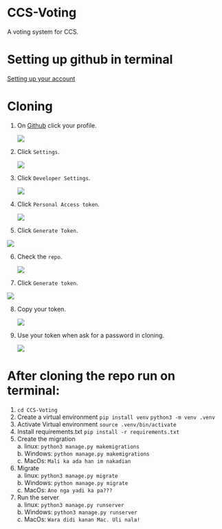 # CCS-Voting
A voting system for CCS.

# Setting up github in terminal 
[Setting up your account](https://docs.github.com/en/get-started/quickstart/set-up-git)

# Cloning
1. On [Github](github.com) click your profile.

   ![](ReadmeFiles/s1.png)

2. Click `Settings`.

   ![](ReadmeFiles/s2.png)

3. Click `Developer Settings`.

   ![](ReadmeFiles/s3.png)

4. Click `Personal Access token`.

   ![](ReadmeFiles/s4.png)

5. Click `Generate Token`.

  ![](ReadmeFiles/s5.png)

6. Check the `repo`.

   ![](ReadmeFiles/s6.png)

7. Click `Generate token`.

  ![](ReadmeFiles/s7.png)

8. Copy your token.

   ![](ReadmeFiles/s8.png)

9. Use your token when ask for a password in cloning.

    ![](ReadmeFiles/s9.png)

# After cloning the repo run on terminal:
1. `cd CCS-Voting`
2. Create a virtual environment
     `pip install venv`
     `python3 -m venv .venv`
3. Activate Virtual environment
     `source .venv/bin/activate`
4. Install requirements.txt
     `pip install -r requirements.txt`
5. Create the migration\
   a. linux: `python3 manage.py makemigrations`\
   b. Windows: `python manage.py makemigrations`\
   c. MacOs: `Mali ka ada han im nakadian`
6. Migrate\
   a. linux: `python3 manage.py migrate`\
   b. Windows: `python manage.py migrate`\
   c. MacOs: `Ano nga yadi ka pa???`
7. Run the server\
   a. linux: `python3 manage.py runserver`\
   b. Windows: `python3 manage.py runserver`\
   c. MacOs: `Wara didi kanan Mac. Uli nala!`
